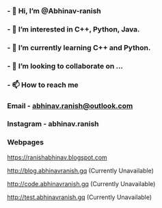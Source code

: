 ###  - 👋 Hi, I’m @Abhinav-ranish
###  - 👀 I’m interested in C++, Python, Java.
###  - 🌱 I’m currently learning C++ and Python.
###  - 💞️ I’m looking to collaborate on ...
###  - 📫 How to reach me 
###    Email      - abhinav.ranish@outlook.com
###   Instagram  - abhinav.ranish
###   Webpages
https://ranishabhinav.blogspot.com

http://blog.abhinavranish.gq (Currently Unavailable)

http://code.abhinavranish.gq (Currently Unavailable)

http://test.abhinavranish.gq (Currently Unavailable)
<!---
Abhinav-ranish/Abhinav-ranish is a ✨ special ✨ repository because its `README.md` (this file) appears on your GitHub profile.
You can click the Preview link to take a look at your changes.
--->
